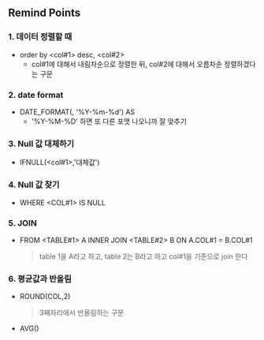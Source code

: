 ## Remind Points 
### 1. 데이터 정렬할 때 
+ order by <col#1> desc, <col#2>
   + col#1에 대해서 내림차순으로 정렬한 뒤, col#2에 대해서 오름차순 정렬하겠다는 구문

### 2. date format 
+ DATE_FORMAT(<col>, '%Y-%m-%d') AS <col>
   + '%Y-%M-%D' 하면 또 다른 포맷 나오니까 잘 맞추기

### 3. Null 값 대체하기 
+ IFNULL(<col#1>,'대체값')

### 4. Null 값 찾기 
+ WHERE <COL#1> IS NULL

### 5. JOIN 
+ FROM <TABLE#1> A
   INNER JOIN <TABLE#2> B ON A.COL#1 = B.COL#1
  > table 1을 A라고 하고, table 2는 B라고 하고 col#1을 기준으로 join 한다

### 6. 평균값과 반올림 
+ ROUND(COL,2)
  > 3째자리에서 반올림하는 구문
+ AVG(<col>)
